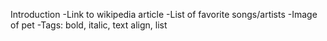 Introduction
-Link to wikipedia article
-List of favorite songs/artists
-Image of pet
-Tags: bold, italic, text align, list
